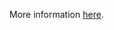 More information [here](https://docs.bridgecrew.io/docs/ensure-alibaba-cloud-rds-log-audit-is-enabled).
